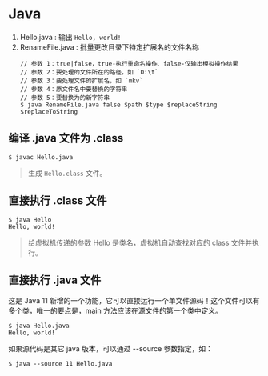 # Java

1. Hello.java : 输出 `Hello, world!`
2. RenameFile.java : 批量更改目录下特定扩展名的文件名称
    ```
    // 参数 1：true|false，true-执行重命名操作、false-仅输出模拟操作结果
    // 参数 2：要处理的文件所在的路径，如 `D:\t`
    // 参数 3：要处理文件的扩展名，如 `mkv`
    // 参数 4：原文件名中要替换的字符串
    // 参数 5：要替换为的新字符串
    $ java RenameFile.java false $path $type $replaceString $replaceToString
    ```

## 编译 .java 文件为 .class

```shell
$ javac Hello.java
```

> 生成 `Hello.class` 文件。

## 直接执行 .class 文件

```shell
$ java Hello
Hello, world!
```

> 给虚拟机传递的参数 Hello 是类名，虚拟机自动查找对应的 class 文件并执行。

## 直接执行 .java 文件

这是 Java 11 新增的一个功能，它可以直接运行一个单文件源码！这个文件可以有多个类，唯一的要点是，main 方法应该在源文件的第一个类中定义。

```shell
$ java Hello.java
Hello, world!
```

如果源代码是其它 java 版本，可以通过 --source 参数指定，如：

```
$ java --source 11 Hello.java
```